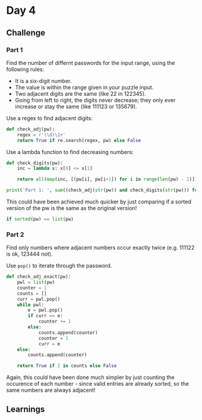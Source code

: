 # Day 4

## Challenge

### Part 1

Find the number of differnt passwords for the input range, using the following rules:

- It is a six-digit number.
- The value is within the range given in your puzzle input.
- Two adjacent digits are the same (like 22 in 122345).
- Going from left to right, the digits never decrease; they only ever increase or stay the same (like 111123 or 135679).


Use a regex to find adjacent digits: 

```python
def check_adj(pw):
    regex = r'(\d)\1+'
    return True if re.search(regex, pw) else False
```

Use a lambda function to find decreasing numbers:

```python
def check_digits(pw):
    inc = lambda x: x[0] <= x[1]

    return all(map(inc, [(pw[i], pw[i+1]) for i in range(len(pw) - 1)]))

print('Part 1: ', sum((check_adj(str(pw)) and check_digits(str(pw))) for pw in range(inp_low, inp_hi + 1)))
```

This could have been achieved much quicker by just comparing if a sorted version of the pw is the same as the original version!

```python
if sorted(pw) == list(pw)
```

### Part 2

Find only numbers where adjacent numbers occur exactly twice (e.g. 111122 is ok, 123444 not).

Use `pop()` to iterate through the password.

```python
def check_adj_exact(pw):
    pwl = list(pw)
    counter = 1
    counts = []
    curr = pwl.pop()
    while pwl:
        e = pwl.pop()
        if curr == e:
            counter += 1
        else:
            counts.append(counter)
            counter = 1
            curr = e
    else:
        counts.append(counter)

    return True if 2 in counts else False
```

Again, this could have been done much simpler by just counting the occurence of each number - since valid entries are already sorted, so the same numbers are always adjacent!


## Learnings


